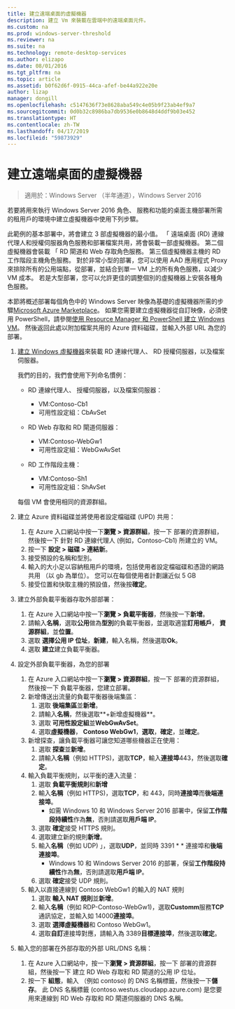 ```yaml
---
title: 建立遠端桌面的虛擬機器
description: 建立 Vm 來裝載在雲端中的遠端桌面元件。
ms.custom: na
ms.prod: windows-server-threshold
ms.reviewer: na
ms.suite: na
ms.technology: remote-desktop-services
ms.author: elizapo
ms.date: 08/01/2016
ms.tgt_pltfrm: na
ms.topic: article
ms.assetid: b0f62d6f-0915-44ca-afef-be44a922e20e
author: lizap
manager: dongill
ms.openlocfilehash: c5147636f73e8628aba549c4e05b9f23ab4ef9a7
ms.sourcegitcommit: 0d0b32c8986ba7db9536e0b8648d4ddf9b03e452
ms.translationtype: HT
ms.contentlocale: zh-TW
ms.lasthandoff: 04/17/2019
ms.locfileid: "59873929"
---
```

# <a name="create-virtual-machines-for-remote-desktop"></a>建立遠端桌面的虛擬機器

>適用於：Windows Server （半年通道），Windows Server 2016

若要將用來執行 Windows Server 2016 角色、 服務和功能的桌面主機部署所需的租用戶的環境中建立虛擬機器中使用下列步驟。   
  
此範例的基本部署中，將會建立 3 部虛擬機器的最小值。 「 遠端桌面 (RD) 連線代理人和授權伺服器角色服務和部署檔案共用，將會裝載一部虛擬機器。 第二個虛擬機器會裝載 「 RD 閘道和 Web 存取角色服務。  第三個虛擬機器主機的 RD 工作階段主機角色服務。 對於非常小型的部署，您可以使用 AAD 應用程式 Proxy 來排除所有的公用端點，從部署，並結合到單一 VM 上的所有角色服務，以減少 VM 成本。 若是大型部署，您可以允許更佳的調整個別的虛擬機器上安裝各種角色服務。  
  
本節將概述部署每個角色中的 Windows Server 映像為基礎的虛擬機器所需的步驟[Microsoft Azure Marketplace](https://azure.microsoft.com/marketplace/)。 如果您需要建立虛擬機器從自訂映像，必須使用 PowerShell，請參閱[使用 Resource Manager 和 PowerShell 建立 Windows VM](https://azure.microsoft.com/documentation/articles/virtual-machines-windows-ps-create/)。 然後返回此處以附加檔案共用的 Azure 資料磁碟，並輸入外部 URL 為您的部署。  
  
1.  [建立 Windows 虛擬機器](https://azure.microsoft.com/documentation/articles/virtual-machines-windows-hero-tutorial/)來裝載 RD 連線代理人、 RD 授權伺服器，以及檔案伺服器。  
  
    我們的目的，我們會使用下列命名慣例：  
    - RD 連線代理人、 授權伺服器，以及檔案伺服器：   
        - VM:Contoso-Cb1  
        - 可用性設定組：CbAvSet    
    - RD Web 存取和 RD 閘道伺服器：   
        - VM:Contoso-WebGw1  
        - 可用性設定組：WebGwAvSet  
          
    - RD 工作階段主機：   
        - VM:Contoso-Sh1  
        - 可用性設定組：ShAvSet  
          
    每個 VM 會使用相同的資源群組。  
2.  建立 Azure 資料磁碟並將使用者設定檔磁碟 (UPD) 共用：  
    1.  在 Azure 入口網站中按一下**瀏覽 > 資源群組**，按一下 部署的資源群組，然後按一下 針對 RD 連線代理人 (例如，Contoso-Cb1) 所建立的 VM。  
    2.  按一下 **設定 > 磁碟 > 連結新**。  
    3.  接受預設的名稱和型別。  
    4.  輸入的大小足以容納租用戶的環境，包括使用者設定檔磁碟和憑證的網路共用 （以 gb 為單位）。 您可以在每個使用者計劃讓近似 5 GB  
    5.  接受位置和快取主機的預設值，然後按**確定**。  
3.  建立外部負載平衡器存取外部部署：
    1. 在 Azure 入口網站中按一下**瀏覽 > 負載平衡器**，然後按一下**新增**。
    2. 請輸入**名稱**，選取**公用**做為**型別**的負載平衡器，並選取適當**訂用帳戶**， **資源群組**，並**位置**。
    3. 選取 **選擇公用 IP 位址**，**新建**，輸入名稱，然後選取**Ok**。
    4. 選取 **建立**建立負載平衡器。
4.  設定外部負載平衡器，為您的部署
    1. 在 Azure 入口網站中按一下**瀏覽 > 資源群組**，按一下 部署的資源群組，然後按一下 負載平衡器，您建立部署。
    2. 新增傳送出流量的負載平衡器後端集區：
        1. 選取 **後端集區**並**新增**。
        2. 請輸入**名稱**，然後選取**\+新增虛擬機器**。
        3. 選取 **可用性設定組**並**WebGwAvSet**。
        4. 選取**虛擬機器**， **Contoso WebGw1**，**選取**，**確定**，並**確定**。
    3. 新增探查，讓負載平衡器可讓您知道哪些機器正在使用：
        1. 選取 **探查**並**新增**。
        2. 請輸入**名稱**（例如 HTTPS)，選取**TCP**，輸入**連接埠**443，然後選取**確定**。
    4. 輸入負載平衡規則，以平衡的連入流量：
        1. 選取 **負載平衡規則**和**新增**
        2. 輸入**名稱**（例如 HTTPS)，選取**TCP**，和 443，同時**連接埠**而**後端連接埠**。
            - 如需 Windows 10 和 Windows Server 2016 部署中，保留**工作階段持續性**作為**無**，否則請選取**用戶端 IP**。
        3. 選取 **確定**接受 HTTPS 規則。
        4. 選取建立新的規則**新增**。
        5. 輸入**名稱**（例如 UDP) 」，選取**UDP**，並同時 3391 * * 連接埠和**後端連接埠**。
            - Windows 10 和 Windows Server 2016 的部署，保留**工作階段持續性**作為**無**，否則請選取**用戶端 IP**。
        6. 選取 **確定**接受 UDP 規則。
    5. 輸入以直接連線到 Contoso WebGw1 的輸入的 NAT 規則
        1. 選取 **輸入 NAT 規則**並**新增**。
        2. 輸入**名稱**（例如 RDP-Contoso-WebGw1)，選取**Customm**服務**TCP**通訊協定，並輸入如 14000**連接埠**。
        3. 選取 **選擇虛擬機器**和 Contoso WebGw1。
        4. 選取**自訂**連接埠對應，請輸入為 3389**目標連接埠**，然後選取**確定**。
5.  輸入您的部署在外部存取的外部 URL/DNS 名稱：  
    1.  在 Azure 入口網站中，按一下**瀏覽 > 資源群組**，按一下 部署的資源群組，然後按一下 建立 RD Web 存取和 RD 閘道的公用 IP 位址。  
    2.  按一下 **組態**，輸入 （例如 contoso) 的 DNS 名稱標籤，然後按一下**儲存**。 此 DNS 名稱標籤 (contoso.westus.cloudapp.azure.com) 是您要用來連線到 RD Web 存取和 RD 閘道伺服器的 DNS 名稱。  

